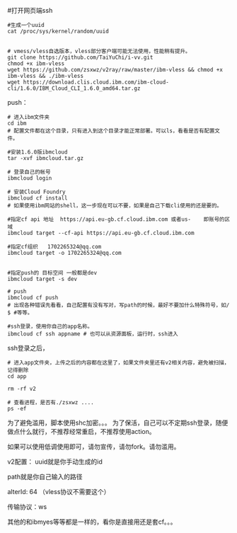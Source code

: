 #打开网页端ssh

```
#生成一个uuid
cat /proc/sys/kernel/random/uuid


# vmess/vless自选版本，vless部分客户端可能无法使用，性能稍有提升。
git clone https://github.com/TaiYuChi/i-vv.git
chmod +x ibm-vless
wget https://github.com/zsxwz/v2ray/raw/master/ibm-vless && chmod +x ibm-vless && ./ibm-vless
wget https://download.clis.cloud.ibm.com/ibm-cloud-cli/1.6.0/IBM_Cloud_CLI_1.6.0_amd64.tar.gz
```


push：

```
# 进入ibm文件夹
cd ibm 
# 配置文件都在这个目录，只有进入到这个目录才能正常部署。可以ls，看看是否有配置文件。

#安装1.6.0版ibmcloud
tar -xvf ibmcloud.tar.gz

# 登录自己的帐号
ibmcloud login

# 安装Cloud Foundry
ibmcloud cf install 
# 如果使用ibm网站的shell，这一步现在可以不要，如果是自己下载cli使用的还是要的。

#指定cf api 地址  https://api.eu-gb.cf.cloud.ibm.com 或者us-    即账号的区域
ibmcloud target --cf-api https://api.eu-gb.cf.cloud.ibm.com

#指定cf组织   1702265324@qq.com
ibmcloud target -o 1702265324@qq.com


#指定push的 目标空间 一般都是dev
ibmcloud target -s dev

# push
ibmcloud cf push 
# 出现各种错误先看看，自己配置有没有写对，写path的时候，最好不要加什么特殊符号，如/ $ #等等。

#ssh登录，使用你自己的app名称。
ibmcloud cf ssh appname # 也可以从资源面板，运行时，ssh进入
```

ssh登录之后，
```
# 进入app文件夹，上传之后的内容都在这里了，如果文件夹里还有v2相关内容，避免被扫描，记得删除
cd app

rm -rf v2

# 查看进程，是否有./zsxwz ....
ps -ef
```

为了避免滥用，脚本使用shc加密。。。
为了保活，自己可以不定期ssh登录，随便做点什么就行，不推荐经常重启，不推荐使用action。

如果可以使用低调使用即可，请勿宣传，请勿fork。请勿滥用。

v2配置：
uuid就是你手动生成的id

path就是你自己输入的路径

alterId: 64 （vless协议不需要这个）

传输协议：ws

其他的和ibmyes等等都是一样的，看你是直接用还是套cf。。。


